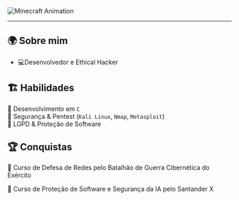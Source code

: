 ![Minecraft Animation](https://readme-typing-svg.demolab.com?font=Press+Start+2P&size=18&pause=1000&color=4ADE80&center=true&vCenter=true&multiline=true&width=500&height=80&lines=⛏️+Quebrando+Blocos...;🎮+Subindo+de+nível!;+🌱+Explorando+novos+biomas!)

---

## 🌍 **Sobre mim**  
- 💻Desenvolvedor e Ethical Hacker 

## 🏗️ **Habilidades**  
🔹 Desenvolvimento em `C`  
🔹 Segurança & Pentest (`Kali Linux`, `Nmap`, `Metasploit`)  
🔹 LGPD & Proteção de Software  

## 🏆 **Conquistas**
🏅 Curso de Defesa de Redes pelo Batalhão de Guerra Cibernética do Exército

🏅 Curso de Proteção de Software e Segurança da IA pelo Santander X  
